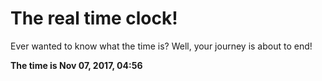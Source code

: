 # The real time clock!

Ever wanted to know what the time is? Well, your journey is about to end!

**The time is Nov 07, 2017, 04:56**